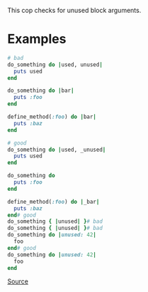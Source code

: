 
This cop checks for unused block arguments.

# Examples

```ruby
# bad
do_something do |used, unused|
  puts used
end

do_something do |bar|
  puts :foo
end

define_method(:foo) do |bar|
  puts :baz
end

# good
do_something do |used, _unused|
  puts used
end

do_something do
  puts :foo
end

define_method(:foo) do |_bar|
  puts :baz
end# good
do_something { |unused| }# bad
do_something { |unused| }# bad
do_something do |unused: 42|
  foo
end# good
do_something do |unused: 42|
  foo
end
```

[Source](http://www.rubydoc.info/gems/rubocop/RuboCop/Cop/Lint/UnusedBlockArgument)